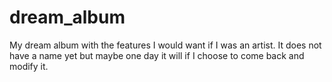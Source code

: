 # dream_album
My dream album with the features I would want if I was an artist.
It does not have a name yet but maybe one day it will if I choose to come back and modify it.